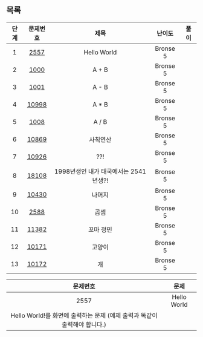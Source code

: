 ## 목록
|단계|문제번호|제목|난이도|풀이|
|:---:|:---:|:------:|:------:|:------:|
|1|[2557](https://www.acmicpc.net/problem/2557)|Hello World|Bronse 5||
|2|[1000](https://www.acmicpc.net/problem/1000)|A + B|Bronse 5||
|3|[1001](https://www.acmicpc.net/problem/1001)|A - B|Bronse 5||
|4|[10998](https://www.acmicpc.net/problem/10998)|A * B|Bronse 5||
|5|[1008](https://www.acmicpc.net/problem/1008)|A / B|Bronse 5||
|6|[10869](https://www.acmicpc.net/problem/10869)|사칙연산|Bronse 5||
|7|[10926](https://www.acmicpc.net/problem/10926)|??!|Bronse 5||
|8|[18108](https://www.acmicpc.net/problem/18108)|1998년생인 내가 태국에서는 2541년생?!|Bronse 5||
|9|[10430](https://www.acmicpc.net/problem/10430)|나머지|Bronse 5||
|10|[2588](https://www.acmicpc.net/problem/2588)|곱셈|Bronse 5||
|11|[11382](https://www.acmicpc.net/problem/11382)|꼬마 정민|Bronse 5||
|12|[10171](https://www.acmicpc.net/problem/10171)|고양이|Bronse 5||
|13|[10172](https://www.acmicpc.net/problem/10172)|개|Bronse 5||

|문제번호|문제|
|:---:|:------:|
|2557|Hello World|
|Hello World!를 화면에 출력하는 문제 (예제 출력과 똑같이 출력해야 합니다.)|
